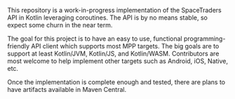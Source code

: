 This repository is a work-in-progress implementation of the SpaceTraders API in Kotlin leveraging coroutines.  The API 
is by no means stable, so expect some churn in the near term.

The goal for this project is to have an easy to use, functional programming-friendly API client which supports most MPP 
targets.  The big goals are to support at least Kotlin/JVM, Kotlin/JS, and Kotlin/WASM.  Contributors are most welcome 
to help implement other targets such as Android, iOS, Native, etc.

Once the implementation is complete enough and tested, there are plans to have artifacts available in Maven Central.
